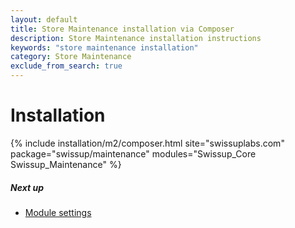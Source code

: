 ```yaml
---
layout: default
title: Store Maintenance installation via Composer
description: Store Maintenance installation instructions
keywords: "store maintenance installation"
category: Store Maintenance
exclude_from_search: true
---
```


# Installation

{% include installation/m2/composer.html site="swissuplabs.com" package="swissup/maintenance" modules="Swissup_Core Swissup_Maintenance" %}

##### Next up

- [Module settings](../settings)
